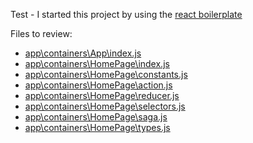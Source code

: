 <p>Test - I started this project by using the
    <a href="https://github.com/react-boilerplate/react-boilerplate">
        react boilerplate
    </a>
</p>
<p>Files to review:</p>
<ul>
    <li>
        <a href="https://github.com/bangb3/TweetsTest/blob/master/app/containers/App/index.js">app\containers\App\index.js</a>
    </li>
    <li>
        <a href="https://github.com/bangb3/TweetsTest/blob/master/app/containers/HomePage/index.js">app\containers\HomePage\index.js</a>
    </li>
    <li>
        <a href="https://github.com/bangb3/TweetsTest/blob/master/app/containers/HomePage/constants.js">app\containers\HomePage\constants.js</a>
    </li>
    <li>
        <a href="https://github.com/bangb3/TweetsTest/blob/master/app/containers/HomePage/action.js">app\containers\HomePage\action.js</a>
    </li>
    <li>
        <a href="https://github.com/bangb3/TweetsTest/blob/master/app/containers/HomePage/reducer.js">app\containers\HomePage\reducer.js</a>
    </li>
    <li>
        <a href="https://github.com/bangb3/TweetsTest/blob/master/app/containers/HomePage/selectors.js">app\containers\HomePage\selectors.js</a>
    </li>
    <li>
        <a href="https://github.com/bangb3/TweetsTest/blob/master/app/containers/HomePage/saga.js">app\containers\HomePage\saga.js</a>
    </li>
    <li>
        <a href="https://github.com/bangb3/TweetsTest/blob/master/app/containers/HomePage/types.js">app\containers\HomePage\types.js</a>
    </li>
</ul>
